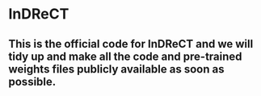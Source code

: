 # InDReCT

## This is the official code for InDReCT and we will tidy up and make all the code and pre-trained weights files publicly available as soon as possible.
